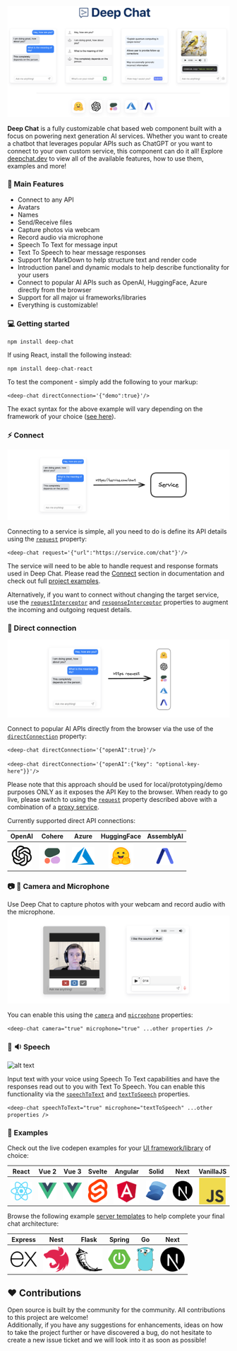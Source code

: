 <br />

![Deep Chat](./assets/readme/banner.png)

<b>Deep Chat</b> is a fully customizable chat based web component built with a focus on powering next generation AI services. Whether you want to create a chatbot that leverages popular APIs such as ChatGPT or you want to connect to your own custom service, this component can do it all! Explore [deepchat.dev](https://deepchat.dev/) to view all of the available features, how to use them, examples and more!

### :rocket: Main Features

- Connect to any API
- Avatars
- Names
- Send/Receive files
- Capture photos via webcam
- Record audio via microphone
- Speech To Text for message input
- Text To Speech to hear message responses
- Support for MarkDown to help structure text and render code
- Introduction panel and dynamic modals to help describe functionality for your users
- Connect to popular AI APIs such as OpenAI, HuggingFace, Azure directly from the browser
- Support for all major ui frameworks/libraries
- Everything is customizable!

### :computer: Getting started

```
npm install deep-chat
```

If using React, install the following instead:

```
npm install deep-chat-react
```

To test the component - simply add the following to your markup:

```
<deep-chat directConnection='{"demo":true}'/>
```

The exact syntax for the above example will vary depending on the framework of your choice ([see here](https://activetable.io/examples/frameworks)).

### :zap: Connect

![Connect](./assets/readme/connect.png)

Connecting to a service is simple, all you need to do is define its API details using the [`request`](https://deepchat.dev/docs/connect#request) property:

```
<deep-chat request='{"url":"https://service.com/chat"}'/>
```

The service will need to be able to handle request and response formats used in Deep Chat. Please read the [Connect](https://deepchat.dev/docs/connect) section in documentation and check out full [project examples](WORK).

Alternatively, if you want to connect without changing the target service, use the [`requestInterceptor`](https://deepchat.dev/docs/interceptors#requestInterceptor) and [`responseInterceptor`](https://deepchat.dev/docs/interceptors#responseInterceptor) properties to augment the incoming and outgoing request details.

### :electric_plug: Direct connection

![Direct connection](./assets/readme/direct-connect.png)

Connect to popular AI APIs directly from the browser via the use of the [`directConnection`](https://deepchat.dev/docs/directConnection/#directConnection) property:

```
<deep-chat directConnection='{"openAI":true}'/>

<deep-chat directConnection='{"openAI":{"key": "optional-key-here"}}'/>
```

Please note that this approach should be used for local/prototyping/demo purposes ONLY as it exposes the API Key to the browser. When ready to go live, please switch to using the [`request`](https://deepchat.dev/docs/connect#request) property described above with a combination of a [proxy service](https://github.com/OvidijusParsiunas/deep-chat/tree/main/example-servers).

Currently supported direct API connections:

| OpenAI                                                                                                                                                               | Cohere                                                                                                                                                         | Azure                                                                                                                                                                                        | HuggingFace                                                                                                                                                                                        | AssemblyAI                                                                                                                                                        |
| -------------------------------------------------------------------------------------------------------------------------------------------------------------------- | -------------------------------------------------------------------------------------------------------------------------------------------------------------- | -------------------------------------------------------------------------------------------------------------------------------------------------------------------------------------------- | -------------------------------------------------------------------------------------------------------------------------------------------------------------------------------------------------- | ----------------------------------------------------------------------------------------------------------------------------------------------------------------- |
| <a href="https://openai.com/blog/openai-api" target="_blank"><img src="./website/static/img/openAILogo.png" width="45" style="display: block; margin: 0 auto;"/></a> | <a href="https://docs.cohere.com/docs" target="_blank"><img src="./website/static/img/cohereLogo.png" width="60" style="display: block; margin: 0 auto;"/></a> | <a href="https://learn.microsoft.com/en-gb/azure/cognitive-services/" target="_blank"><img src="./website/static/img/azureLogo.png" width="52" style="display: block; margin: 0 auto;"/></a> | <a href="https://learn.microsoft.com/en-gb/azure/cognitive-services/" target="_blank"><img src="./website/static/img/huggingFaceLogo.png" width="57" style="display: block; margin: 0 auto;"/></a> | <a href="https://www.assemblyai.com/" target="_blank"><img src="./website/static/img/assemblyAILogo.png" width="39" style="display: block; margin: 0 auto;"/></a> |

### :camera: :microphone: Camera and Microphone

Use Deep Chat to capture photos with your webcam and record audio with the microphone.
![Capture](./assets/readme/capture.png)

You can enable this using the [`camera`](https://deepchat.dev/docs/files#camera) and [`microphone`](https://deepchat.dev/docs/files#microphone) properties:

```
<deep-chat camera="true" microphone="true" ...other properties />
```

### :microphone: :sound: Speech

![alt text](./assets/readme/title.png)

Input text with your voice using Speech To Text capabilities and have the responses read out to you with Text To Speech. You can enable this functionality via the [`speechToText`](HERE) and [`textToSpeech`](HERE) properties.

```
<deep-chat speechToText="true" microphone="textToSpeech" ...other properties />
```

### :beginner: Examples

Check out the live codepen examples for your [UI framework/library](https://deepchat.dev/examples/frameworks) of choice:

| React                                                                                                                                                                                              | Vue 2                                                                                                                                                                                           | Vue 3                                                                                                                                                                                           | Svelte                                                                                                                                                                                              | Angular                                                                                                                                                                                                               | Solid                                                                                                                                                                                                                    | Next                                                                                                                                                                                                                                                                                                                                                     | VanillaJS                                                                                                                                                                                                 |
| -------------------------------------------------------------------------------------------------------------------------------------------------------------------------------------------------- | ----------------------------------------------------------------------------------------------------------------------------------------------------------------------------------------------- | ----------------------------------------------------------------------------------------------------------------------------------------------------------------------------------------------- | --------------------------------------------------------------------------------------------------------------------------------------------------------------------------------------------------- | --------------------------------------------------------------------------------------------------------------------------------------------------------------------------------------------------------------------- | ------------------------------------------------------------------------------------------------------------------------------------------------------------------------------------------------------------------------ | -------------------------------------------------------------------------------------------------------------------------------------------------------------------------------------------------------------------------------------------------------------------------------------------------------------------------------------------------------- | --------------------------------------------------------------------------------------------------------------------------------------------------------------------------------------------------------- |
| <a href="https://codesandbox.io/s/deep-chat-react-ythnyl?file=/src/App.tsx" target="_blank"><img src="./website/static/img/reactLogo.png" width="60" style="display: block; margin: 0 auto;"/></a> | <a href="https://codesandbox.io/s/deep-chat-vue2-cdqpt2?file=/src/App.vue" target="_blank"><img src="./website/static/img/vueLogo.png" width="60" style="display: block; margin: 0 auto;"/></a> | <a href="https://codesandbox.io/s/deep-chat-vue3-7y99jq?file=/src/App.vue" target="_blank"><img src="./website/static/img/vueLogo.png" width="60" style="display: block; margin: 0 auto;"/></a> | <a href="https://codesandbox.io/s/deep-chat-svelte-832jcc?file=/App.svelte" target="_blank"><img src="./website/static/img/svelteLogo.png" width="45" style="display: block; margin: 0 auto;"/></a> | <a href="https://codesandbox.io/s/deep-chat-angular-mk2v62?file=/src/app/app.component.html" target="_blank"><img src="./website/static/img/angularLogo.png" width="66" style="display: block; margin: 0 auto;"/></a> | <a href="https://codesandbox.io/p/sandbox/deep-chat-solidjs-nnx9nc?file=%2Fsrc%2FApp.tsx%3A1%2C1" target="_blank"><img src="./website/static/img/solidLogo.png" width="60" style="display: block; margin: 0 auto;"/></a> | <a href="https://codesandbox.io/p/sandbox/deep-chat-nextjs-pvyy5p?selection=%5B%7B%22endColumn%22%3A30%2C%22endLineNumber%22%3A28%2C%22startColumn%22%3A30%2C%22startLineNumber%22%3A28%7D%5D&file=%2Fpages%2Findex.tsx%3A13%2C30" target="_blank"><img src="./website/static/img/nextLogo.png" width="60" style="display: block; margin: 0 auto;"/></a> | <a href="https://codesandbox.io/s/deep-chat-vanillajs-v2ywnv?file=/index.html" target="_blank"><img src="./website/static/img/vanillaJSLogo.png" width="60" style="display: block; margin: 0 auto;"/></a> |

Browse the following example [server templates](WORK) to help complete your final chat architecture:

| Express                                                                                                                                                                                                                  | Nest                                                                                                                                                                                                                 | Flask                                                                                                                                                                                                                  | Spring                                                                                                                                                                                                                         | Go                                                                                                                                                                                                        | Next                                                                                                                                                                                                            |
| ------------------------------------------------------------------------------------------------------------------------------------------------------------------------------------------------------------------------ | -------------------------------------------------------------------------------------------------------------------------------------------------------------------------------------------------------------------- | ---------------------------------------------------------------------------------------------------------------------------------------------------------------------------------------------------------------------- | ------------------------------------------------------------------------------------------------------------------------------------------------------------------------------------------------------------------------------ | --------------------------------------------------------------------------------------------------------------------------------------------------------------------------------------------------------- | --------------------------------------------------------------------------------------------------------------------------------------------------------------------------------------------------------------- |
| <a href="https://github.com/OvidijusParsiunas/deep-chat/tree/main/example-servers/node/express" target="_blank"><img src="./website/static/img/expressLogo.png" width="60" style="display: block; margin: 0 auto;"/></a> | <a href="https://github.com/OvidijusParsiunas/deep-chat/tree/main/example-servers/node/nestjs" target="_blank"><img src="./website/static/img/nestLogo.png" width="60" style="display: block; margin: 0 auto;"/></a> | <a href="https://github.com/OvidijusParsiunas/deep-chat/tree/main/example-servers/python/flask" target="_blank"><img src="./website/static/img/flaskLogo.png" width="60" style="display: block; margin: 0 auto;"/></a> | <a href="https://github.com/OvidijusParsiunas/deep-chat/tree/main/example-servers/java/springboot" target="_blank"><img src="./website/static/img/springBootLogo.png" width="50" style="display: block; margin: 0 auto;"/></a> | <a href="https://github.com/OvidijusParsiunas/deep-chat/tree/main/example-servers/go" target="_blank"><img src="./website/static/img/goLogo.png" width="40" style="display: block; margin: 0 auto;"/></a> | <a href="https://github.com/OvidijusParsiunas/deep-chat/tree/main/example-servers/nextjs" target="_blank"><img src="./website/static/img/nextLogo.png" width="55" style="display: block; margin: 0 auto;"/></a> |

## :heart: Contributions

Open source is built by the community for the community. All contributions to this project are welcome!<br>
Additionally, if you have any suggestions for enhancements, ideas on how to take the project further or have discovered a bug, do not hesitate to create a new issue ticket and we will look into it as soon as possible!
